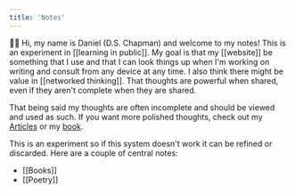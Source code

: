 ```yaml
---
title: 'Notes'
---
```


👋🏻 Hi, my name is Daniel (D.S. Chapman) and welcome to my notes! This is an experiment in [[learning in public]]. My goal is that my [[website]] be something that I use and that I can look things up when I'm working on writing and consult from any device at any time. I also think there might be value in [[networked thinking]]. That thoughts are powerful when shared, even if they aren't complete when they are shared.

That being said my thoughts are often incomplete and should be viewed and used as such. If you want more polished thoughts, check out my [Articles](/articles) or my [book](/poetry/seasons-of-thought).

This is an experiment so if this system doesn't work it can be refined or discarded. Here are a couple of central notes:

- [[Books]]
- [[Poetry]]
